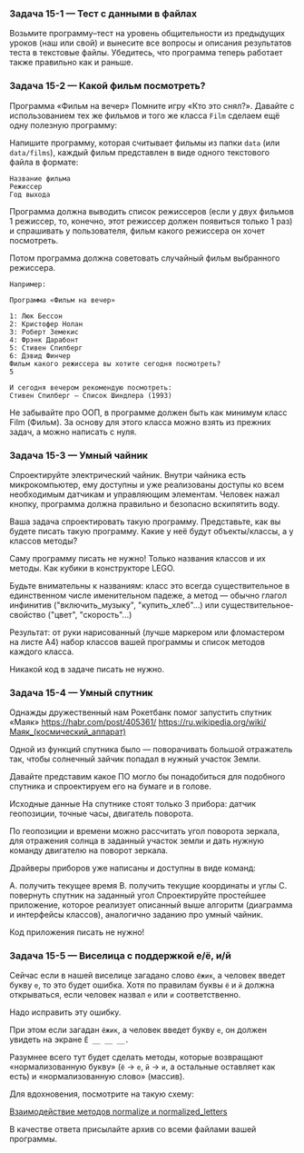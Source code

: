 ### Задача 15-1 — Тест с данными в файлах

Возьмите программу–тест на уровень общительности из предыдущих уроков (наш или свой) и вынесите все вопросы и описания результатов теста в текстовые файлы. Убедитесь, что программа теперь работает также правильно как и раньше.


### Задача 15-2 — Какой фильм посмотреть?

Программа «Фильм на вечер»
Помните игру «Кто это снял?». Давайте с использованием тех же фильмов и того же класса `Film` сделаем ещё одну полезную программу:

Напишите программу, которая считывает фильмы из папки `data` (или `data/films`), каждый фильм представлен в виде одного текстового файла в формате:

```
Название фильма
Режиссер
Год выхода
```

Программа должна выводить список режиссеров (если у двух фильмов 1 режиссер, то, конечно, этот режиссер должен появиться только 1 раз) и спрашивать у пользователя, фильм какого режиссера он хочет посмотреть.

Потом программа должна советовать случайный фильм выбранного режиссера.

```
Например:

Программа «Фильм на вечер»

1: Люк Бессон
2: Кристофер Нолан
3: Роберт Земекис
4: Фрэнк Дарабонт
5: Стивен Спилберг
6: Дэвид Финчер
Фильм какого режиссера вы хотите сегодня посмотреть?
5

И сегодня вечером рекомендую посмотреть:
Стивен Спилберг — Список Шиндлера (1993)
```

Не забывайте про ООП, в программе должен быть как минимум класс Film (Фильм). За основу для этого класса можно взять из прежних задач, а можно написать с нуля.


### Задача 15-3 — Умный чайник

Спроектируйте электрический чайник.
Внутри чайника есть микрокомпьютер, ему доступны и уже реализованы доступы ко всем необходимым датчикам и управляющим элементам. Человек нажал кнопку, программа должна правильно и безопасно вскипятить воду.

Ваша задача спроектировать такую программу. Представьте, как вы будете писать такую программу. Какие у неё будут объекты/классы, а у классов методы?

Саму программу писать не нужно! Только названия классов и их методы. Как кубики в конструкторе LEGO.

Будьте внимательны к названиям: класс это всегда существительное в единственном числе именительном падеже, а метод — обычно глагол инфинитив ("включить_музыку", "купить_хлеб"...) или существительное-свойство ("цвет", "скорость"...)

Результат: от руки нарисованный (лучше маркером или фломастером на листе А4) набор классов вашей программы и список методов каждого класса.

Никакой код в задаче писать не нужно.


### Задача 15-4 — Умный спутник

Однажды дружественный нам Рокетбанк помог запустить спутник «Маяк» https://habr.com/post/405361/
https://ru.wikipedia.org/wiki/Маяк_(космический_аппарат)

Одной из функций спутника было — поворачивать большой отражатель так, чтобы солнечный зайчик попадал в нужный участок Земли.

Давайте представим какое ПО могло бы понадобиться для подобного спутника и спроектируем его на бумаге и в голове.

Исходные данные
На спутнике стоят только 3 прибора: датчик геопозиции, точные часы, двигатель поворота.

По геопозиции и времени можно рассчитать угол поворота зеркала, для отражения солнца в заданный участок земли и дать нужную команду двигателю на поворот зеркала.

Драйверы приборов уже написаны и доступны в виде команд:

А. получить текущее время
B. получить текущие координаты и углы
C. повернуть спутник на заданный угол
Спроектируйте простейшее приложение, которое реализует описанный выше алгоритм (диаграмма и интерфейсы классов), аналогично заданию про умный чайник.

Код приложения писать не нужно!



### Задача 15-5 — Виселица с поддержкой е/ё, и/й

Сейчас если в нашей виселице загадано слово `ёжик`, а человек введет букву `е`, то это будет ошибка. Хотя по правилам буквы `ё` и `й` должна открываться, если человек назвал `е` или `и` соответственно.

Надо исправить эту ошибку.

При этом если загадан `ёжик`, а человек введет букву `е`, он должен увидеть на экране `Ё __ __ __.`

Разумнее всего тут будет сделать методы, которые возвращают «нормализованную букву» (`ё` → `е`, `й` → `и`, а остальные оставляет как есть) и «нормализованную слово» (массив).

Для вдохновения, посмотрите на такую схему:

[Взаимодействие методов normalize и normalized_letters](https://goodprogrammer.ru/system/rich_texts/000/072/789c2e0b10b38dd3bc525ff0c5ef8d33e4c885ee9fd/00.png?1598006455)

В качестве ответа присылайте архив со всеми файлами вашей программы.
